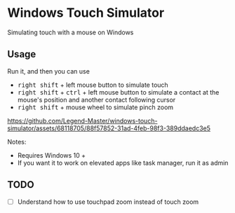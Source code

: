 # Windows Touch Simulator

Simulating touch with a mouse on Windows

## Usage

Run it, and then you can use

- <kbd>right shift</kbd> + left mouse button to simulate touch
- <kbd>right shift</kbd> + <kbd>ctrl</kbd> + left mouse button to simulate a contact at the mouse's position and another contact following cursor
- <kbd>right shift</kbd> + mouse wheel to simulate pinch zoom

https://github.com/Legend-Master/windows-touch-simulator/assets/68118705/88f57852-31ad-4feb-98f3-389ddaedc3e5

Notes:

- Requires Windows 10 +
- If you want it to work on elevated apps like task manager, run it as admin

## TODO

- [ ] Understand how to use touchpad zoom instead of touch zoom
